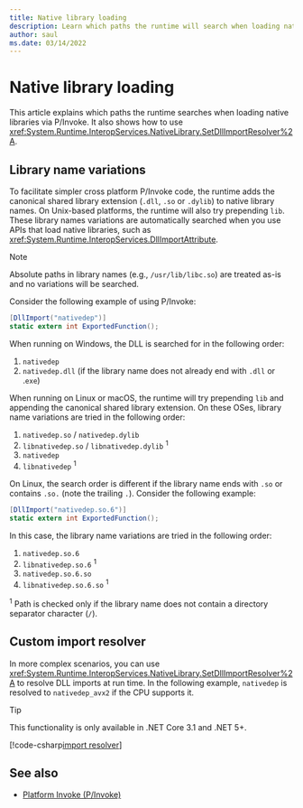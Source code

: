 ```yaml
---
title: Native library loading
description: Learn which paths the runtime will search when loading native libraries via P/Invoke. Also learn how to use SetDllImportResolver.
author: saul
ms.date: 03/14/2022
---
```


# Native library loading

This article explains which paths the runtime searches when loading native libraries via P/Invoke. It also shows how to use
<xref:System.Runtime.InteropServices.NativeLibrary.SetDllImportResolver%2A>.

## Library name variations

To facilitate simpler cross platform P/Invoke code, the runtime adds the canonical shared library extension (`.dll`, `.so` or `.dylib`) to native library names. On Unix-based platforms, the runtime will also try prepending `lib`. These library names variations are automatically searched when you use APIs that load native libraries, such as <xref:System.Runtime.InteropServices.DllImportAttribute>.

> [!NOTE]
> Absolute paths in library names (e.g., `/usr/lib/libc.so`) are treated as-is and no variations will be searched.

Consider the following example of using P/Invoke:

```csharp
[DllImport("nativedep")]
static extern int ExportedFunction();
```

When running on Windows, the DLL is searched for in the following order:

1. `nativedep`
1. `nativedep.dll` (if the library name does not already end with `.dll` or .`exe`)

When running on Linux or macOS, the runtime will try prepending `lib` and appending the canonical shared library extension. On these OSes, library name variations are tried in the following order:

1. `nativedep.so` / `nativedep.dylib`
1. `libnativedep.so` / `libnativedep.dylib` <sup>1</sup>
1. `nativedep`
1. `libnativedep` <sup>1</sup>

On Linux, the search order is different if the library name ends with `.so` or contains `.so.` (note the trailing `.`). Consider the following example:

```csharp
[DllImport("nativedep.so.6")]
static extern int ExportedFunction();
```

In this case, the library name variations are tried in the following order:

1. `nativedep.so.6`
1. `libnativedep.so.6` <sup>1</sup>
1. `nativedep.so.6.so`
1. `libnativedep.so.6.so` <sup>1</sup>

<sup>1</sup> Path is checked only if the library name does not contain a directory separator character (`/`).

## Custom import resolver

In more complex scenarios, you can use <xref:System.Runtime.InteropServices.NativeLibrary.SetDllImportResolver%2A> to resolve DLL imports at run time. In the following example, `nativedep` is resolved to `nativedep_avx2` if the CPU supports it.

> [!TIP]
> This functionality is only available in .NET Core 3.1 and .NET 5+.

[!code-csharp[import resolver](~/samples/snippets/standard/interop/pinvoke/import-resolver/Program.cs)]

## See also

- [Platform Invoke (P/Invoke)](pinvoke.md)
